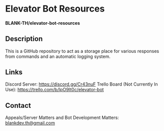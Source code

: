 # Elevator Bot Resources
#### BLANK-TH/elevator-bot-resources

## Description
This is a GitHub repository to act as a storage place for various responses from commands and an automatic logging system.

## Links
Discord Server: https://discord.gg/Cr43nuF
Trello Board (Not Currently In Use): https://trello.com/b/lpO9It0c/elevator-bot

## Contact
Appeals/Server Matters and Bot Development Matters: blankdev.th@gmail.com  
